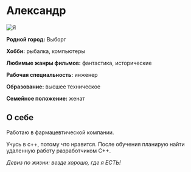 # Александр
![Я](Я.JPG)

**Родной город:** Выборг

**Хобби:** рыбалка, компьютеры

**Любимые жанры фильмов:** фантастика, исторические

**Рабочая специальность:** инженер

**Образование:** высшее техническое 

**Семейное положение:** женат

## О себе

Работаю в фармацевтической компании.

Учусь в с++, потому что нравится. После обучения планирую найти удаленную работу разработчиком С++.

*Девиз по жизни: везде хорошо, где я ЕСТЬ!* 
